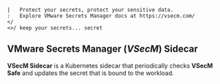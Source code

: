 ```text
|   Protect your secrets, protect your sensitive data.
:   Explore VMware Secrets Manager docs at https://vsecm.com/
</
<>/ keep your secrets... secret
```

## VMware Secrets Manager (*VSecM*) Sidecar

**VSecM Sidecar** is a Kubernetes sidecar that periodically 
checks **VSecM Safe** and updates the secret that is bound 
to the workload.
